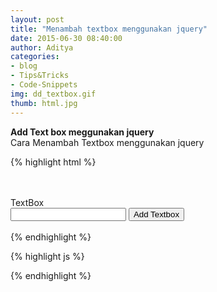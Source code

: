 ```yaml
---
layout: post
title: "Menambah textbox menggunakan jquery"
date: 2015-06-30 08:40:00
author: Aditya
categories:
- blog
- Tips&Tricks
- Code-Snippets
img: dd_textbox.gif
thumb: html.jpg
---
```


<b>Add Text box meggunakan jquery</b> 
<br />
Cara Menambah Textbox menggunakan jquery
<!--more-->
{% highlight html %}
<!DOCTYPE html>
<html lang="en">
    <head>
       <title>Add New Textbox</title>  
        <link href="css/bootstrap.css" rel="stylesheet" type="text/css" media="screen">             
    </head>
        <script src="js/jquery.js" type="text/javascript"></script>
    <script src="js/bootstrap.js" type="text/javascript"></script>
  <br><br>
    <form class="form-horizontal">
    <div class="control-group">
    <label class="control-label" for="inputEmail">TextBox</label>
    <div class="inc">
    <div class="controls">
    <input type="text">
        <button class="btn btn-info" type="submit" id="append" name="append">Add Textbox</button>
    <br>
    <br>
    </div>
    </div>
    </div>     
{% endhighlight %}

{% highlight js %}
<script type="text/javascript">
jQuery(document).ready( function () {

$("#append").click( function() {
        $(".inc").append('<div class="controls"><input type="text"><a href="#" class="remove_this btn btn-danger">remove</a><br><br></div>');
        return false;
    });
    
jQuery('.remove_this').live('click', function() {
    jQuery(this).parent().remove();
    return false;
});
    

    });
</script>
{% endhighlight %}

